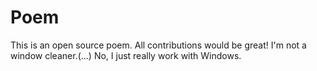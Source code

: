 # Poem
This is an open source poem. All contributions would be great!
I'm not a window cleaner.(...) No, I just really work with Windows.
